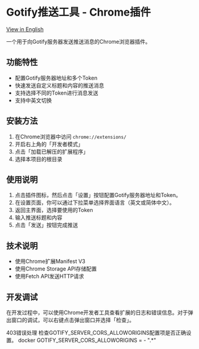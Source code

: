 # Gotify推送工具 - Chrome插件

[View in English](README.md)

一个用于向Gotify服务器发送推送消息的Chrome浏览器插件。

## 功能特性

- 配置Gotify服务器地址和多个Token
- 快速发送自定义标题和内容的推送消息
- 支持选择不同的Token进行消息发送
- 支持中英文切换

## 安装方法

1. 在Chrome浏览器中访问 `chrome://extensions/`
2. 开启右上角的「开发者模式」
3. 点击「加载已解压的扩展程序」
4. 选择本项目的根目录

## 使用说明

1. 点击插件图标，然后点击「设置」按钮配置Gotify服务器地址和Token。
2. 在设置页面，你可以通过下拉菜单选择界面语言（英文或简体中文）。
3. 返回主界面，选择要使用的Token
4. 输入推送标题和内容
5. 点击「发送」按钮完成推送

## 技术说明

- 使用Chrome扩展Manifest V3
- 使用Chrome Storage API存储配置
- 使用Fetch API发送HTTP请求

## 开发调试

在开发过程中，可以使用Chrome开发者工具查看扩展的日志和错误信息。对于弹出窗口的调试，可以右键点击弹出窗口并选择「检查」。

403错误处理
检查GOTIFY_SERVER_CORS_ALLOWORIGINS配置项是否正确设置。
docker GOTIFY_SERVER_CORS_ALLOWORIGINS = - ".*"